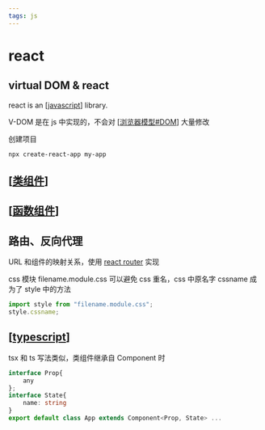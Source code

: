 ```yaml
---
tags: js
---
```


# react

## virtual DOM & react

react is an [[javascript]] library.

V-DOM 是在 js 中实现的，不会对 [[浏览器模型#DOM]] 大量修改

创建项目

```shell
npx create-react-app my-app
```

## [[类组件]]

## [[函数组件]]

## 路由、反向代理

URL 和组件的映射关系，使用 [react router](https://github.com/remix-run/react-router) 实现

css 模块 filename.module.css 可以避免 css 重名，css 中原名字 cssname 成为了 style 中的方法

```jsx
import style from "filename.module.css";
style.cssname;
```

## [[typescript]]

tsx 和 ts 写法类似，类组件继承自 Component 时

```typescript
interface Prop{
    any
};
interface State{
    name: string
}
export default class App extends Component<Prop, State> ...
```

[//begin]: # "Autogenerated link references for markdown compatibility"
[javascript]: ../javascript.md "javascript"
[浏览器模型#DOM]: ../浏览器模型.md "浏览器"
[类组件]: 类组件.md "类组件"
[函数组件]: 函数组件.md "Hooks"
[typescript]: ../typescript.md "typescript"
[//end]: # "Autogenerated link references"
